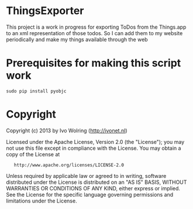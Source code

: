 # ThingsExporter #

This project is a work in progress for exporting ToDos from the Things.app
to an xml representation of those todos.
So I can add them to my website periodically and make my things available through the web


# Prerequisites for making this script work #


    sudo pip install pyobjc



# Copyright #

Copyright (c) 2013 by Ivo Wolring (http://ivonet.nl)

Licensed under the Apache License, Version 2.0 (the "License");
you may not use this file except in compliance with the License.
You may obtain a copy of the License at

       http://www.apache.org/licenses/LICENSE-2.0

Unless required by applicable law or agreed to in writing, software
distributed under the License is distributed on an "AS IS" BASIS,
WITHOUT WARRANTIES OR CONDITIONS OF ANY KIND, either express or implied.
See the License for the specific language governing permissions and
limitations under the License.